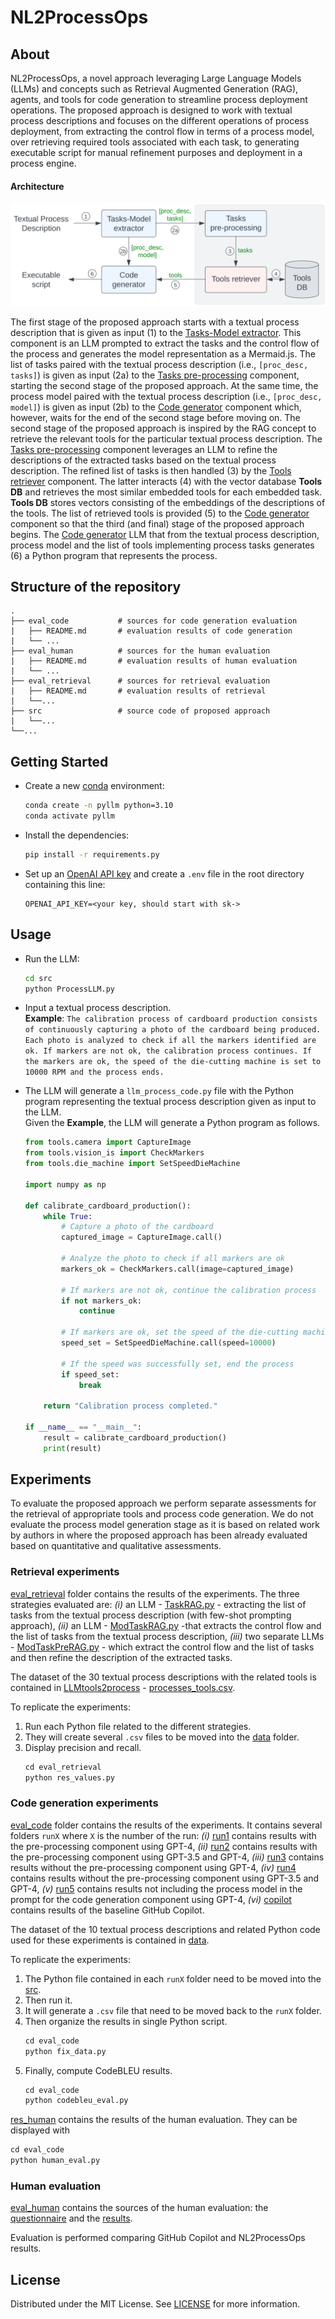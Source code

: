 # NL2ProcessOps

## About

NL2ProcessOps, a novel approach leveraging Large Language Models (LLMs) and concepts such as Retrieval Augmented Generation (RAG), agents, and tools for code generation to streamline process deployment operations. The proposed approach is designed to work with textual process descriptions and focuses on the different operations of process deployment, from extracting the control flow in terms of a process model, over retrieving required tools associated with each task, to generating executable script for manual refinement purposes and deployment in a process engine.

#### Architecture

![architecture](images/architecture.png)

The first stage of the proposed approach starts with a textual process description that is given as input (1) to the [Tasks-Model extractor](src/TasksModelLLM.py). This component is an LLM prompted to extract the tasks and the control flow of the process and generates the model representation as a Mermaid.js. The list of tasks paired with the textual process description (i.e., `[proc_desc, tasks]`) is given as input (2a) to the [Tasks pre-processing](src/TasksPreProcessingLLM.py) component, starting the second stage of the proposed approach. At the same time, the process model paired with the textual process description (i.e., `[proc_desc, model]`) is given as input (2b) to the [Code generator](src/CodeLLM.py) component which, however, waits for the end of the second stage before moving on. The second stage of the proposed approach is inspired by the RAG concept to retrieve the relevant tools for the particular textual process description. The [Tasks pre-processing](src/TasksPreProcessingLLM.py) component leverages an LLM to refine the descriptions of the extracted tasks based on the textual process description. The refined list of tasks is then handled (3) by the [Tools retriever](src/ToolsManagerDB.py) component. The latter interacts (4) with the vector database **Tools DB** and retrieves the most similar embedded tools for each embedded task. **Tools DB** stores vectors consisting of the embeddings of the descriptions of the tools. The list of retrieved tools is provided (5) to the [Code generator](src/CodeLLM.py) component so that the third (and final) stage of the proposed approach begins. The [Code generator](src/CodeLLM.py) LLM that from the textual process description, process model and the list of tools implementing process tasks generates (6) a Python program that represents the process.

## Structure of the repository

```
.
├── eval_code           # sources for code generation evaluation
|   ├── README.md       # evaluation results of code generation
|   └── ...
├── eval_human          # sources for the human evaluation
|   ├── README.md       # evaluation results of human evaluation
|   └── ...
├── eval_retrieval      # sources for retrieval evaluation
|   ├── README.md       # evaluation results of retrieval
|   └──...
├── src                 # source code of proposed approach
|   └──...
└──...
```


## Getting Started

- Create a new [conda](https://docs.anaconda.com/free/miniconda/) environment:
    ```bash
    conda create -n pyllm python=3.10
    conda activate pyllm
    ```

- Install the dependencies:
    ```bash
    pip install -r requirements.py
    ```

- Set up an [OpenAI API key](https://platform.openai.com/overview) and create a `.env` file in the root directory containing this line:
    ```env
    OPENAI_API_KEY=<your key, should start with sk->
    ```


## Usage

- Run the LLM:
    ```bash
    cd src
    python ProcessLLM.py
    ```

- Input a textual process description. \
    **Example**: `The calibration process of cardboard production consists of continuously capturing a photo of the cardboard being produced. Each photo is analyzed to check if all the markers identified are ok. If markers are not ok, the calibration process continues. If the markers are ok, the speed of the die-cutting machine is set to 10000 RPM and the process ends.`

- The LLM will generate a `llm_process_code.py` file with the Python program representing the textual process description given as input to the LLM. \
Given the **Example**, the LLM will generate a Python program as follows.
    ```python
    from tools.camera import CaptureImage
    from tools.vision_is import CheckMarkers
    from tools.die_machine import SetSpeedDieMachine

    import numpy as np

    def calibrate_cardboard_production():
        while True:
            # Capture a photo of the cardboard
            captured_image = CaptureImage.call()
            
            # Analyze the photo to check if all markers are ok
            markers_ok = CheckMarkers.call(image=captured_image)
            
            # If markers are not ok, continue the calibration process
            if not markers_ok:
                continue
            
            # If markers are ok, set the speed of the die-cutting machine to 10000 RPM
            speed_set = SetSpeedDieMachine.call(speed=10000)
            
            # If the speed was successfully set, end the process
            if speed_set:
                break
        
        return "Calibration process completed."

    if __name__ == "__main__":
        result = calibrate_cardboard_production()
        print(result)
    ```

## Experiments

To evaluate the proposed approach we perform separate assessments for the retrieval of appropriate tools and process code generation. We do not evaluate the process model generation stage as it is based on related work by authors in where the proposed approach has been already evaluated based on quantitative and qualitative assessments.

### Retrieval experiments

[eval_retrieval](eval_retrieval) folder contains the results of the experiments. The three strategies evaluated are: *(i)* an LLM - [TaskRAG.py](eval_retrieval/TaskRAG.py) - extracting the list of tasks from the textual process description (with few-shot prompting approach), *(ii)* an LLM - [ModTaskRAG.py](eval_retrieval/ModTaskRAG.py) -that extracts the control flow and the list of tasks from the textual process description, *(iii)* two separate LLMs - [ModTaskPreRAG.py](eval_retrieval/ModTaskPreRAG.py) - which extract the control flow and the list of tasks and then refine the description of the extracted tasks. 

The dataset of the 30 textual process descriptions with the related tools is contained in [LLMtools2process](eval_retrieval/LLMtools2process) - [processes_tools.csv](eval_retrieval/LLMtools2process/processes_tools.csv).

To replicate the experiments:
1. Run each Python file related to the different strategies.
2. They will create several `.csv` files to be moved into the [data](eval_retrieval/data) folder.
3. Display precision and recall.
    ```python
    cd eval_retrieval
    python res_values.py
    ```


### Code generation experiments

[eval_code](eval_code) folder contains the results of the experiments. It contains several folders `runX` where `X` is the number of the run: *(i)* [run1](eval_code/run1) contains results with the pre-processing component using GPT-4, *(ii)* [run2](eval_code/run2) contains results with the pre-processing component using GPT-3.5 and GPT-4, *(iii)* [run3](eval_code/run3) contains results without the pre-processing component using GPT-4, *(iv)* [run4](eval_code/run4) contains results without the pre-processing component using GPT-3.5 and GPT-4, *(v)* [run5](eval_code/run5) contains results not including the process model in the prompt for the code generation component using GPT-4, *(vi)* [copilot](eval_code/copilot) contains results of the baseline GitHub Copilot.

The dataset of the 10 textual process descriptions and related Python code used for these experiments is contained in [data](eval_code/data).

To replicate the experiments:
1. The Python file contained in each `runX` folder need to be moved into the [src](src). 
2. Then run it.
3. It will generate a `.csv` file that need to be moved back to the `runX` folder. 
4. Then organize the results in single Python script.
    ```python
    cd eval_code
    python fix_data.py
    ```
5. Finally, compute CodeBLEU results.
    ```python
    cd eval_code
    python codebleu_eval.py
    ```

[res_human](eval_code/res_human.csv) contains the results of the human evaluation. They can be displayed with
```python
cd eval_code
python human_eval.py
```

### Human evaluation

[eval_human](eval_human) contains the sources of the human evaluation: the [questionnaire](eval_human/questionnaire.pdf) and the [results](eval_human/results.csv).

Evaluation is performed comparing GitHub Copilot and NL2ProcessOps results.

## License
Distributed under the MIT License. See [LICENSE](LICENSE) for more information.